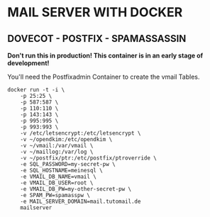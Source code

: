 # MAIL SERVER WITH DOCKER
## DOVECOT - POSTFIX - SPAMASSASSIN

**Don't run this in production! This container is in an early stage of development!**

You'll need the Postfixadmin Container to create the vmail Tables.


```
docker run -t -i \
	-p 25:25 \
	-p 587:587 \
	-p 110:110 \
	-p 143:143 \
	-p 995:995 \
	-p 993:993 \
	-v /etc/letsencrypt:/etc/letsencrypt \
	-v ~/opendkim:/etc/opendkim \
	-v ~/vmail:/var/vmail \
	-v ~/maillog:/var/log \
	-v ~/postfix/ptr:/etc/postfix/ptroverride \
	-e SQL_PASSWORD=my-secret-pw \
	-e SQL_HOSTNAME=meinesql \
	-e VMAIL_DB_NAME=vmail \
	-e VMAIL_DB_USER=root \
	-e VMAIL_DB_PW=my-other-secret-pw \
	-e SPAM_PW=spamasspw \
	-e MAIL_SERVER_DOMAIN=mail.tutomail.de
	mailserver
```


